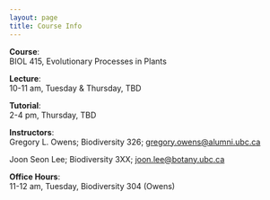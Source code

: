 ```yaml
---
layout: page
title: Course Info
---
```



**Course**: 	
BIOL 415, Evolutionary Processes in Plants

**Lecture**:	
10-11 am, Tuesday & Thursday, TBD	

**Tutorial**: 	
2-4 pm, Thursday, TBD
		
**Instructors**:	
Gregory L. Owens; Biodiversity 326; gregory.owens@alumni.ubc.ca

Joon Seon Lee; Biodiversity 3XX; joon.lee@botany.ubc.ca 

**Office Hours**:	
11-12 am, Tuesday, Biodiversity 304 (Owens)
				

